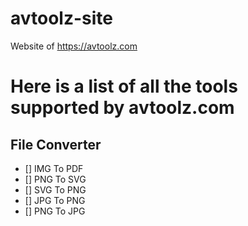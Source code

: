 # avtoolz-site

Website of https://avtoolz.com

# Here is a list of all the tools supported by avtoolz.com

## File Converter

- [] IMG To PDF
- [] PNG To SVG
- [] SVG To PNG
- [] JPG To PNG
- [] PNG To JPG
